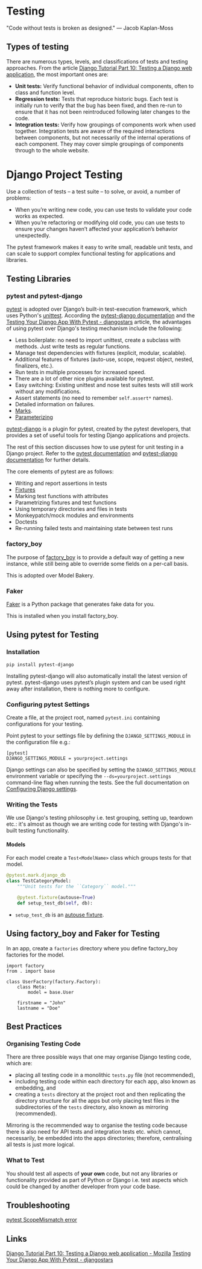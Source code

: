 # Testing

"Code without tests is broken as designed." &mdash; Jacob Kaplan-Moss

## Types of testing

There are numerous types, levels, and classifications of tests and testing
approaches. From the article
[Django Tutorial Part 10: Testing a Django web application](https://developer.mozilla.org/en-US/docs/Learn/Server-side/Django/Testing),
the most important ones are:

- **Unit tests:** Verify functional behavior of individual components, often to
  class and function level.
- **Regression tests:** Tests that reproduce historic bugs. Each test is
  initially run to verify that the bug has been fixed, and then re-run to ensure
  that it has not been reintroduced following later changes to the code.
- **Integration tests:** Verify how groupings of components work when used
  together. Integration tests are aware of the required interactions between
  components, but not necessarily of the internal operations of each component.
  They may cover simple groupings of components through to the whole website.

# Django Project Testing

<!--
- Store providers in Python file for speed.
-->

Use a collection of tests – a test suite – to solve, or avoid, a number of
problems:

- When you’re writing new code, you can use tests to validate your code works as
  expected.
- When you’re refactoring or modifying old code, you can use tests to ensure
  your changes haven’t affected your application’s behavior unexpectedly.

The pytest framework makes it easy to write small, readable unit tests, and can
scale to support complex functional testing for applications and libraries.

## Testing Libraries

### pytest and pytest-django

[pytest](https://docs.pytest.org/en/7.4.x/) is adopted over Django’s built-in
test-execution framework, which uses Python's
[unittest](https://docs.python.org/3/library/unittest.html#module-unittest).
According the
[pytest-django documentation](https://pytest-django.readthedocs.io/en/latest/)
and the
[Testing Your Django App With Pytest - djangostars](https://djangostars.com/blog/django-pytest-testing)
article, the advantages of using pytest over Django's testing mechanism include
the following:

- Less boilerplate: no need to import unittest, create a subclass with methods.
  Just write tests as regular functions.
- Manage test dependencies with fixtures (explicit, modular, scalable).
- Additional features of fixtures (auto-use, scope, request object, nested,
  finalizers, etc.).
- Run tests in multiple processes for increased speed.
- There are a lot of other nice plugins available for pytest.
- Easy switching: Existing unittest and nose test suites tests will still work
  without any modifications.
- Assert statements (no need to remember `self.assert*` names).
- Detailed information on failures.
- [Marks](https://doc.pytest.org/en/latest/how-to/mark.html#mark).
- [Parameterizing](https://docs.pytest.org/en/latest/how-to/parametrize.html)

[pytest-django](https://pytest-django.readthedocs.io/en/latest/) is a plugin for
pytest, created by the pytest developers, that provides a set of useful tools
for testing Django applications and projects.

The rest of this section discusses how to use pytest for unit testing in a
Django project. Refer to the
[pytest documentation](https://docs.pytest.org/en/stable/contents.html) and
[pytest-django documentation](https://pytest-django.readthedocs.io/en/latest/)
for further details.

The core elements of pytest are as follows:

- Writing and report assertions in tests
- [Fixtures](https://docs.pytest.org/en/stable/how-to/fixtures.html)
- Marking test functions with attributes
- Parametrizing fixtures and test functions
- Using temporary directories and files in tests
- Monkeypatch/mock modules and environments
- Doctests
- Re-running failed tests and maintaining state between test runs

### factory_boy

The purpose of
[factory_boy](https://factoryboy.readthedocs.io/en/stable/introduction.html#basic-usage)
is to provide a default way of getting a new instance, while still being able to
override some fields on a per-call basis.

This is adopted over Model Bakery.

<!--
- Strong relationship between faker and factory-boy.
-->

### Faker

[Faker](https://faker.readthedocs.io/en/master/) is a Python package that
generates fake data for you.

This is installed when you install factory_boy.

## Using pytest for Testing

### Installation

```
pip install pytest-django
```

Installing pytest-django will also automatically install the latest version of
pytest. pytest-django uses pytest’s plugin system and can be used right away
after installation, there is nothing more to configure.

### Configuring pytest Settings

Create a file, at the project root, named `pytest.ini` containing configurations
for your testing.

Point pytest to your settings file by defining the `DJANGO_SETTINGS_MODULE` in
the configuration file e.g.:

```
[pytest]
DJANGO_SETTINGS_MODULE = yourproject.settings
```

Django settings can also be specified by setting the `DJANGO_SETTINGS_MODULE`
environment variable or specifying the `--ds=yourproject.settings` command-line
flag when running the tests. See the full documentation on
[Configuring Django settings](https://pytest-django.readthedocs.io/en/latest/configuring_django.html#configuring-django-settings).

### Writing the Tests

We use Django's testing philosophy i.e. test grouping, setting up, teardown
etc.: it's almost as though we are writing code for testing with Django's
in-built testing functionality.

#### Models

For each model create a `Test<ModelName>` class which groups tests for that
model.

```python
@pytest.mark.django_db
class TestCategoryModel:
    """Unit tests for the ``Category`` model."""

    @pytest.fixture(autouse=True)
    def setup_test_db(self, db):
```

- `setup_test_db` is an
  [autouse fixture](https://docs.pytest.org/en/stable/how-to/fixtures.html#autouse-fixtures-fixtures-you-don-t-have-to-request).

## Using factory_boy and Faker for Testing

In an app, create a `factories` directory where you define factory_boy factories
for the model.

```
import factory
from . import base

class UserFactory(factory.Factory):
    class Meta:
        model = base.User

    firstname = "John"
    lastname = "Doe"
```

## Best Practices

### Organising Testing Code

There are three possible ways that one may organise Django testing code, which
are:

- placing all testing code in a monolithic `tests.py` file (not recommended),
- including testing code within each directory for each app, also known as
  embedding, and
- creating a `tests` directory at the project root and then replicating the
  directory structure for all the apps but only placing test files in the
  subdirectories of the `tests` directory, also known as mirroring
  (recommended).

Mirroring is the recommended way to organise the testing code because there is
also need for API tests and integration tests etc. which cannot, necessarily, be
embedded into the apps directories; therefore, centralising all tests is just
more logical.

### What to Test

You should test all aspects of **your own** code, but not any libraries or
functionality provided as part of Python or Django i.e. test aspects which could
be changed by another developer from your code base.

## Troubleshooting

[pytest ScopeMismatch error](https://stackoverflow.com/questions/51783757/pytest-scopemismatch-error-how-to-use-fixtures-properly)

## Links

[Django Tutorial Part 10: Testing a Django web application - Mozilla](https://developer.mozilla.org/en-US/docs/Learn/Server-side/Django/Testing)
[Testing Your Django App With Pytest - djangostars](https://djangostars.com/blog/django-pytest-testing)
